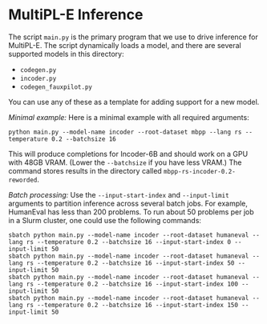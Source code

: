 # MultiPL-E Inference

The script `main.py` is the primary program that we use to drive inference for MultiPL-E. The script dynamically loads a model, and there are several
supported models in this directory:

- `codegen.py`
- `incoder.py`
- `codegen_fauxpilot.py`

You can use any of these as a template for adding support for a new model.

*Minimal example:* Here is a minimal example with all required arguments:

```
python main.py --model-name incoder --root-dataset mbpp --lang rs --temperature 0.2 --batchsize 16
```

This will produce completions for Incoder-6B and should work on a GPU with 48GB
VRAM. (Lower the `--batchsize` if you have less VRAM.) The command stores
results in the directory called `mbpp-rs-incoder-0.2-reworded`.

*Batch processing:* Use the `--input-start-index` and `--input-limit` arguments
to partition inference across several batch jobs. For example, HumanEval
has less than 200 problems. To run about 50 problems per job in a Slurm
cluster, one could use the following commands:

```
sbatch python main.py --model-name incoder --root-dataset humaneval --lang rs --temperature 0.2 --batchsize 16 --input-start-index 0 --input-limit 50
sbatch python main.py --model-name incoder --root-dataset humaneval --lang rs --temperature 0.2 --batchsize 16 --input-start-index 50 --input-limit 50
sbatch python main.py --model-name incoder --root-dataset humaneval --lang rs --temperature 0.2 --batchsize 16 --input-start-index 100 --input-limit 50
sbatch python main.py --model-name incoder --root-dataset humaneval --lang rs --temperature 0.2 --batchsize 16 --input-start-index 150 --input-limit 50
```

